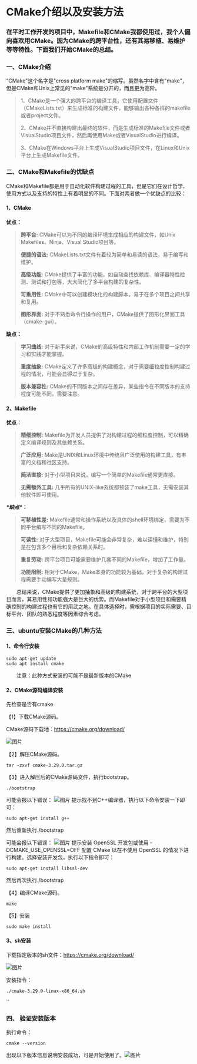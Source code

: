 # CMake介绍以及安装方法

### 在平时工作开发的项目中，Makefile和CMake我都使用过，我个人偏向喜欢用CMake。因为CMake的跨平台性，还有其易移植、易维护等等特性。下面我们开始CMake的总结。

### **一、CMake介绍**

“CMake"这个名字是"cross platform make"的缩写。虽然名字中含有"make”，但是CMake和Unix上常见的"make"系统是分开的，而且更为高阶。

> 1、CMake是一个强大的跨平台的编译工具，它使用配置文件（CMakeLists.txt）来生成标准的构建文件，能够输出各种各样的makefile或者project文件。
>
> 
> 2、CMake并不直接构建出最终的软件，而是生成标准的Makefile文件或者VisualStudio项目文件，然后再使用Make或者VisualStudio进行编译。
>
> 
> 3、CMake在Windows平台上生成VisualStudio项目文件，在Linux和Unix平台上生成Makefile文件。

### **二、CMake和Makefile的优缺点**

CMake和Makefile都是用于自动化软件构建过程的工具，但是它们在设计哲学、使用方式以及支持的特性上有着明显的不同。下面对两者做一个优缺点的比较：

#### **1、CMake**

**优点：**

> **跨平台:** CMake可以为不同的编译环境生成相应的构建文件，如Unix Makefiles、Ninja、Visual Studio项目等。
>
> 
>
> **便捷的语法:** CMakeLists.txt文件有着较为简单和易读的语法，易于编写和维护。
>
> 
>
> **高级功能:** CMake提供了丰富的功能，如自动查找依赖库、编译器特性检测、测试和打包等，大大简化了多平台构建的复杂性。
>
> 
>
> **可重用性:** CMake中可以创建模块化的构建脚本，易于在多个项目之间共享和复用。
>
> 
>
> **图形界面:** 对于不熟悉命令行操作的用户，CMake提供了图形化界面工具（cmake-gui）。

**缺点：**

> **学习曲线:** 对于新手来说，CMake的高级特性和内部工作机制需要一定的学习和实践才能掌握。
>
> 
>
> **重度抽象:** CMake定义了许多高级的构建概念，对于需要细粒度控制构建过程的情况，可能会显得过于复杂。
>
> 
>
> **版本兼容性:** CMake的不同版本之间存在差异，某些指令在不同版本的支持程度可能不同，需要注意。

#### **2、Makefile**

**优点：**

> **精细控制:** Makefile为开发人员提供了对构建过程的细粒度控制，可以精确定义编译规则及其依赖关系。
>
> 
>
> **广泛应用:** Make是UNIX和Linux环境中传统且广泛使用的构建工具，有丰富的文档和社区支持。
>
> 
>
> **简洁直接:** 对于小型项目来说，编写一个简单的Makefile通常更直接。
>
> 
>
> **无需额外工具:** 几乎所有的UNIX-like系统都预装了make工具，无需安装其他软件即可使用。

***\*缺点\**：**

> **可移植性差:** Makefile通常和操作系统以及具体的shell环境绑定，需要为不同平台编写不同的Makefile。
>
> 
>
> **可读性:** 对于大型项目，Makefile可能会非常复杂，难以读懂和维护，特别是在包含多个目标和复杂依赖关系时。
>
> 
>
> **重复劳动:** 跨平台项目可能需要维护几套不同的Makefile，增加了工作量。
>
> 
>
> **功能限制:** 相对于CMake，Make本身的功能较为基础，对于复杂的构建过程需要手动编写大量规则。

  总结来说，CMake提供了更加抽象和高级的构建系统，对于跨平台的大型项目而言，其易用性和功能强大是巨大的优势。而Makefile对于小型项目和需要精确控制的构建过程也有它的用武之地。在具体选择时，需根据项目的实际需要、目标平台、团队的熟悉程度等因素综合考虑。

### **三、ubuntu安装CMake的几种方法**

#### **1、命令行安装**

```
sudo apt-get update
sudo apt install cmake
```

  注意：此种方式安装的可能不是最新版本的CMake

#### **2、CMake源码编译安装**

先检查是否有cmake

【1】下载CMake源码。

CMake源码下载地：https://cmake.org/download/

![图片](./assets/640.webp)

【2】解压CMake源码。

```
tar -zxvf cmake-3.29.0.tar.gz
```

【3】进入解压后的CMake源码文件，执行bootstrap。

```
./bootstrap
```

可能会报以下错误：
![图片](./assets/640-1752667917130-15.webp)
提示找不到C++编译器，执行以下命令安装一下即可：

```
sudo apt-get install g++
```

然后重新执行./bootstrap

可能会报以下错误：
![图片](./assets/640-1752667917130-16.webp)
提示安装 OpenSSL 开发包或使用 -DCMAKE_USE_OPENSSL=OFF 配置 CMake 以在不使用 OpenSSL 的情况下进行构建。选择安装开发包，执行以下指令即可：

```
sudo apt-get install libssl-dev
```

然后再次执行./bootstrap

【4】编译CMake源码。

```
make
```

【5】安装

```
sudo make install
```

#### **3、sh安装**

下载指定版本的sh文件：https://cmake.org/download/

![图片](./assets/640-1752667917130-17.webp)

安装指令：

```
./cmake-3.29.0-linux-x86_64.sh
```

``

### **四、 验证安装版本**

执行命令：

```
cmake --version
```



出现以下版本信息说明安装成功，可是开始使用了。![图片](./assets/640-1752667917130-18.webp)